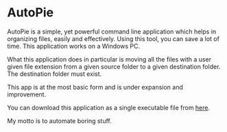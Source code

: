 # AutoPie

AutoPie is a simple, yet powerful command line application which helps in organizing files, easily and effectively. Using this tool, you can save a lot of time. This application works on a Windows PC.

What this application does in particular is moving all the files with a user given file extension from a given source folder to a given destination folder. The destination folder must exist.

This app is at the most basic form and is under expansion and improvement.

You can download this application as a single executable file from [here](https://drive.google.com/open?id=1ZsXQORrY2-TG_K0dT4T6fpv35gNfgtKD).

My motto is to automate boring stuff.

